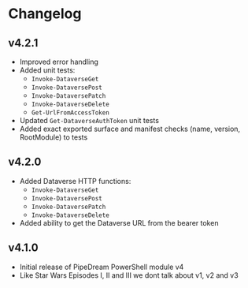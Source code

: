 # Changelog

## v4.2.1
- Improved error handling
- Added unit tests:
  - `Invoke-DataverseGet`
  - `Invoke-DataversePost`
  - `Invoke-DataversePatch`
  - `Invoke-DataverseDelete`
  - `Get-UrlFromAccessToken`
- Updated `Get-DataverseAuthToken` unit tests
- Added exact exported surface and manifest checks (name, version, RootModule) to tests

## v4.2.0
- Added Dataverse HTTP functions:
  - `Invoke-DataverseGet`
  - `Invoke-DataversePost`
  - `Invoke-DataversePatch`
  - `Invoke-DataverseDelete`
- Added ability to get the Dataverse URL from the bearer token

## v4.1.0
- Initial release of PipeDream PowerShell module v4
- Like Star Wars Episodes I, II and III we dont talk about v1, v2 and v3